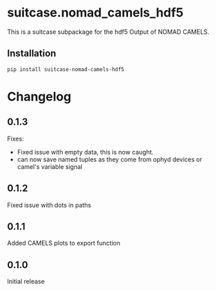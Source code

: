 # suitcase.nomad_camels_hdf5

This is a suitcase subpackage for the hdf5 Output of NOMAD CAMELS.

## Installation

```
pip install suitcase-nomad-camels-hdf5
```



# Changelog

## 0.1.3
Fixes:
- Fixed issue with empty data, this is now caught.
- can now save named tuples as they come from ophyd devices or camel's variable signal

## 0.1.2
Fixed issue with dots in paths

## 0.1.1
Added CAMELS plots to export function

## 0.1.0
Initial release
